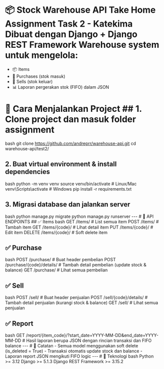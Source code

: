 
# 📦 Stock Warehouse API Take Home Assignment Task 2 - Katekima Dibuat dengan Django + Django REST Framework Warehouse system untuk mengelola: 
- 📦 Items
-  🛒 Purchases (stok masuk)
-  💸 Sells (stok keluar)
-  📊 Laporan pergerakan stok (FIFO) dalam JSON

# 🚀 Cara Menjalankan Project ## 1. Clone project dan masuk folder assignment 
bash git clone https://github.com/andreprr/warehouse-api.git cd warehouse-api/test2/
 ## 2. Buat virtual environment & install dependencies 
bash python -m venv venv source venv/bin/activate # Linux/Mac venv\Scripts\activate # Windows pip install -r requirements.txt
 ## 3. Migrasi database dan jalankan server 
bash python manage.py migrate python manage.py runserver
 --- # 🔗 API ENDPOINTS ## ✅ Items 
bash GET /items/ # List semua item POST /items/ # Tambah item GET /items/{code}/ # Lihat detail item PUT /items/{code}/ # Edit item DELETE /items/{code}/ # Soft delete item
 ## ✅ Purchase 
bash POST /purchase/ # Buat header pembelian POST /purchase/{code}/details/ # Tambah detail pembelian (update stock & balance) GET /purchase/ # Lihat semua pembelian
 ## ✅ Sell 
bash POST /sell/ # Buat header penjualan POST /sell/{code}/details/ # Tambah detail penjualan (kurangi stock & balance) GET /sell/ # Lihat semua penjualan
 ## ✅ Report 
bash GET /report/{item_code}/?start_date=YYYY-MM-DD&end_date=YYYY-MM-DD # Hasil laporan berupa JSON dengan rincian transaksi dan FIFO balance
 --- # 📌 Catatan - Semua model menggunakan soft delete (is_deleted = True) - Transaksi otomatis update stock dan balance - Laporan report JSON mengikuti FIFO logic --- # 
 📎 Teknologi 
bash Python >= 3.12 Django >= 5.1.3 Django REST Framework >= 3.15.2
